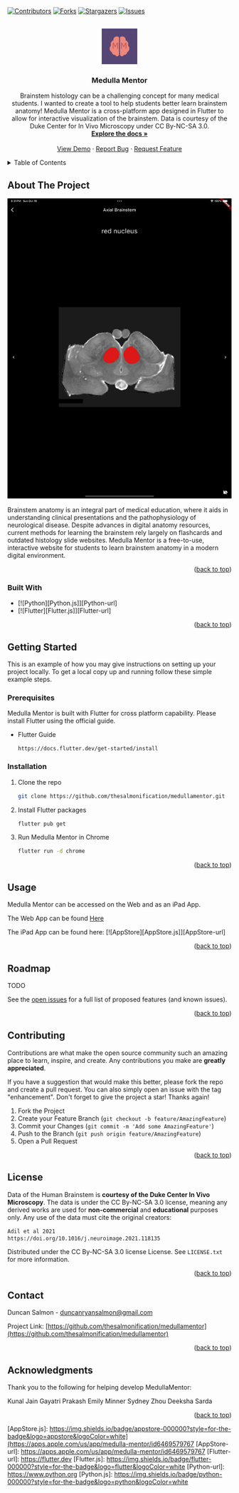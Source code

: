 <!-- Improved compatibility of back to top link: See: https://github.com/othneildrew/Best-README-Template/pull/73 -->
<a name="readme-top"></a>
<!--
*** Thanks for checking out the Best-README-Template. If you have a suggestion
*** that would make this better, please fork the repo and create a pull request
*** or simply open an issue with the tag "enhancement".
*** Don't forget to give the project a star!
*** Thanks again! Now go create something AMAZING! :D
-->



<!-- PROJECT SHIELDS -->
<!--
*** I'm using markdown "reference style" links for readability.
*** Reference links are enclosed in brackets [ ] instead of parentheses ( ).
*** See the bottom of this document for the declaration of the reference variables
*** for contributors-url, forks-url, etc. This is an optional, concise syntax you may use.
*** https://www.markdownguide.org/basic-syntax/#reference-style-links
-->
[![Contributors][contributors-shield]][contributors-url]
[![Forks][forks-shield]][forks-url]
[![Stargazers][stars-shield]][stars-url]
[![Issues][issues-shield]][issues-url]



<!-- PROJECT LOGO -->
<br />
<div align="center">
  <a href="https://github.com/thesalmonification/medullamentor">
    <img src="logo/medullamentorlogo.png" alt="Logo" width="80" height="80">
  </a>

<h3 align="center">Medulla Mentor</h3>

  <p align="center">
    Brainstem histology can be a challenging concept for many medical students. I wanted to create a tool to help students better learn brainstem anatomy! Medulla Mentor is a cross-platform app designed in Flutter to allow for interactive visualization of the brainstem. Data is courtesy of the Duke Center for In Vivo Microscopy under CC By-NC-SA 3.0.
    <br />
    <a href="https://github.com/thesalmonification/medullamentor"><strong>Explore the docs »</strong></a>
    <br />
    <br />
    <a href="https://medullamentor.web.app">View Demo</a>
    ·
    <a href="https://github.com/thesalmonification/medullamentor/issues">Report Bug</a>
    ·
    <a href="https://github.com/thesalmonification/medullamentor/issues">Request Feature</a>
  </p>
</div>



<!-- TABLE OF CONTENTS -->
<details>
  <summary>Table of Contents</summary>
  <ol>
    <li>
      <a href="#about-the-project">About The Project</a>
      <ul>
        <li><a href="#built-with">Built With</a></li>
      </ul>
    </li>
    <li>
      <a href="#getting-started">Getting Started</a>
      <ul>
        <li><a href="#prerequisites">Prerequisites</a></li>
        <li><a href="#installation">Installation</a></li>
      </ul>
    </li>
    <li><a href="#usage">Usage</a></li>
    <li><a href="#roadmap">Roadmap</a></li>
    <li><a href="#contributing">Contributing</a></li>
    <li><a href="#license">License</a></li>
    <li><a href="#contact">Contact</a></li>
    <li><a href="#acknowledgments">Acknowledgments</a></li>
  </ol>
</details>



<!-- ABOUT THE PROJECT -->
## About The Project

[![Product Name Screen Shot][product-screenshot]](https://medullamentor.web.app)

Brainstem anatomy is an integral part of medical education, where it aids in understanding clinical presentations and the pathophysiology of neurological disease. Despite advances in digital anatomy resources, current methods for learning the brainstem rely largely on flashcards and outdated histology slide websites. Medulla Mentor is a free-to-use, interactive website for students to learn brainstem anatomy in a modern digital environment.

<p align="right">(<a href="#readme-top">back to top</a>)</p>



### Built With

* [![Python][Python.js]][Python-url]
* [![Flutter][Flutter.js]][Flutter-url]


<p align="right">(<a href="#readme-top">back to top</a>)</p>



<!-- GETTING STARTED -->
## Getting Started

This is an example of how you may give instructions on setting up your project locally.
To get a local copy up and running follow these simple example steps.

### Prerequisites

Medulla Mentor is built with Flutter for cross platform capability. Please install Flutter using the official guide. 
* Flutter Guide
  ```
  https://docs.flutter.dev/get-started/install
  ```

### Installation

1. Clone the repo
   ```sh
   git clone https://github.com/thesalmonification/medullamentor.git
   ```
2. Install Flutter packages
   ```sh
   flutter pub get
   ```
3. Run Medulla Mentor in Chrome
   ```sh
   flutter run -d chrome
   ```

<p align="right">(<a href="#readme-top">back to top</a>)</p>



<!-- USAGE EXAMPLES -->
## Usage

Medulla Mentor can be accessed on the Web and as an iPad App.

The Web App can be found [Here](https://medullamentor.web.app)

The iPad App can be found here: [![AppStore][AppStore.js]][AppStore-url]

<p align="right">(<a href="#readme-top">back to top</a>)</p>



<!-- ROADMAP -->
## Roadmap

TODO

See the [open issues](https://github.com/thesalmonification/medullamentor/issues) for a full list of proposed features (and known issues).

<p align="right">(<a href="#readme-top">back to top</a>)</p>



<!-- CONTRIBUTING -->
## Contributing

Contributions are what make the open source community such an amazing place to learn, inspire, and create. Any contributions you make are **greatly appreciated**.

If you have a suggestion that would make this better, please fork the repo and create a pull request. You can also simply open an issue with the tag "enhancement".
Don't forget to give the project a star! Thanks again!

1. Fork the Project
2. Create your Feature Branch (`git checkout -b feature/AmazingFeature`)
3. Commit your Changes (`git commit -m 'Add some AmazingFeature'`)
4. Push to the Branch (`git push origin feature/AmazingFeature`)
5. Open a Pull Request

<p align="right">(<a href="#readme-top">back to top</a>)</p>



<!-- LICENSE -->
## License

Data of the Human Brainstem is **courtesy of the Duke Center In Vivo Microscopy**. The data is under the CC By-NC-SA 3.0 license, meaning any derived works are used for **non-commercial** and **educational** purposes only. Any use of the data must cite the original creators:

```
Adil et al 2021
https://doi.org/10.1016/j.neuroimage.2021.118135
```

Distributed under the CC By-NC-SA 3.0 license License. See `LICENSE.txt` for more information.

<p align="right">(<a href="#readme-top">back to top</a>)</p>



<!-- CONTACT -->
## Contact

Duncan Salmon - duncanryansalmon@gmail.com

Project Link: [https://github.com/thesalmonification/medullamentor](https://github.com/thesalmonification/medullamentor)

<p align="right">(<a href="#readme-top">back to top</a>)</p>



<!-- ACKNOWLEDGMENTS -->
## Acknowledgments
Thank you to the following for helping develop MedullaMentor:

Kunal Jain
Gayatri Prakash
Emily Minner
Sydney Zhou
Deeksha Sarda


<p align="right">(<a href="#readme-top">back to top</a>)</p>



<!-- MARKDOWN LINKS & IMAGES -->
<!-- https://www.markdownguide.org/basic-syntax/#reference-style-links -->
[AppStore.js]: https://img.shields.io/badge/appstore-000000?style=for-the-badge&logo=appstore&logoColor=white](https://apps.apple.com/us/app/medulla-mentor/id6469579767
[AppStore-url]: https://apps.apple.com/us/app/medulla-mentor/id6469579767
[Flutter-url]: https://flutter.dev
[Flutter.js]: https://img.shields.io/badge/flutter-000000?style=for-the-badge&logo=flutter&logoColor=white
[Python-url]: https://www.python.org
[Python.js]: https://img.shields.io/badge/python-000000?style=for-the-badge&logo=python&logoColor=white

[contributors-shield]: https://img.shields.io/github/contributors/thesalmonification/medullamentor.svg?style=for-the-badge
[contributors-url]: https://github.com/thesalmonification/medullamentor/graphs/contributors
[forks-shield]: https://img.shields.io/github/forks/thesalmonification/medullamentor.svg?style=for-the-badge
[forks-url]: https://github.com/thesalmonification/medullamentor/network/members
[stars-shield]: https://img.shields.io/github/stars/thesalmonification/medullamentor.svg?style=for-the-badge
[stars-url]: https://github.com/thesalmonification/medullamentor/stargazers
[issues-shield]: https://img.shields.io/github/issues/thesalmonification/medullamentor.svg?style=for-the-badge
[issues-url]: https://github.com/thesalmonification/medullamentor/issues
[license-shield]: https://img.shields.io/github/license/thesalmonification/medullamentor.svg?style=for-the-badge
[license-url]: https://github.com/thesalmonification/medullamentor/blob/master/LICENSE.txt

[product-screenshot]: AppleStoreScreenshots/screenshot.png
[Next.js]: https://img.shields.io/badge/next.js-000000?style=for-the-badge&logo=nextdotjs&logoColor=white
[Next-url]: https://nextjs.org/
[React.js]: https://img.shields.io/badge/React-20232A?style=for-the-badge&logo=react&logoColor=61DAFB
[React-url]: https://reactjs.org/
[Vue.js]: https://img.shields.io/badge/Vue.js-35495E?style=for-the-badge&logo=vuedotjs&logoColor=4FC08D
[Vue-url]: https://vuejs.org/
[Angular.io]: https://img.shields.io/badge/Angular-DD0031?style=for-the-badge&logo=angular&logoColor=white
[Angular-url]: https://angular.io/
[Svelte.dev]: https://img.shields.io/badge/Svelte-4A4A55?style=for-the-badge&logo=svelte&logoColor=FF3E00
[Svelte-url]: https://svelte.dev/
[Laravel.com]: https://img.shields.io/badge/Laravel-FF2D20?style=for-the-badge&logo=laravel&logoColor=white
[Laravel-url]: https://laravel.com
[Bootstrap.com]: https://img.shields.io/badge/Bootstrap-563D7C?style=for-the-badge&logo=bootstrap&logoColor=white
[Bootstrap-url]: https://getbootstrap.com
[JQuery.com]: https://img.shields.io/badge/jQuery-0769AD?style=for-the-badge&logo=jquery&logoColor=white
[JQuery-url]: https://jquery.com 
